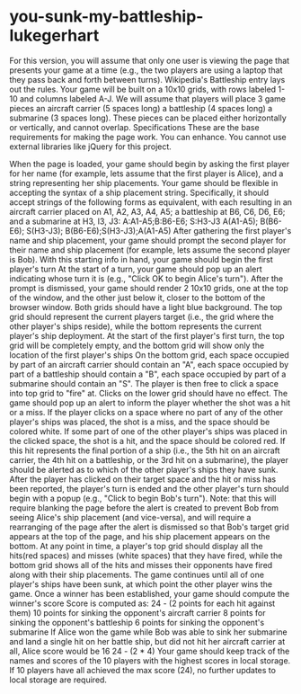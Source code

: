 # you-sunk-my-battleship-lukegerhart
For this version, you will assume that only one user is viewing the page that presents your game at a time (e.g., the two players are using a laptop that they pass back and forth between turns).
Wikipedia's Battleship entry lays out the rules.
Your game will be built on a 10x10 grids, with rows labeled 1-10 and columns labeled A-J.
We will assume that players will place 3 game pieces
an aircraft carrier (5 spaces long)
a battleship (4 spaces long)
a submarine (3 spaces long).
These pieces can be placed either horizontally or vertically, and cannot overlap.
Specifications
These are the base requirements for making the page work. You can enhance. You cannot use external libraries like jQuery for this project.

When the page is loaded, your game should begin by asking the first player for her name (for example, lets assume that the first player is Alice), and a string representing her ship placements.
Your game should be flexible in accepting the syntax of a ship placement string. Specifically, it should accept strings of the following forms as equivalent, with each resulting in an aircraft carrier placed on A1, A2, A3, A4, A5; a battleship at B6, C6, D6, E6; and a submarine at H3, I3, J3:
A:A1-A5;B:B6-E6; S:H3-J3
A(A1-A5); B(B6-E6); S(H3-J3);
B(B6-E6);S(H3-J3);A(A1-A5)
After gathering the first player's name and ship placement, your game should prompt the second player for their name and ship placement (for example, lets assume the second player is Bob).
With this starting info in hand, your game should begin the first player's turn
At the start of a turn, your game should pop up an alert indicating whose turn it is (e.g., "Click OK to begin Alice's turn").
After the prompt is dismissed, your game should render 2 10x10 grids, one at the top of the window, and the other just below it, closer to the bottom of the browser window.
Both grids should have a light blue background.
The top grid should represent the current players target (i.e., the grid where the other player's ships reside), while the bottom represents the current player's ship deployment.
At the start of the first player's first turn, the top grid will be completely empty, and the bottom grid will show only the location of the first player's ships
On the bottom grid, each space occupied by part of an aircraft carrier should contain an "A", each space occupied by part of a battleship should contain a "B", each space occupied by part of a submarine should contain an "S".
The player is then free to click a space into top grid to "fire" at.
Clicks on the lower grid should have no effect.
The game should pop up an alert to inform the player whether the shot was a hit or a miss.
If the player clicks on a space where no part of any of the other player's ships was placed, the shot is a miss, and the space should be colored white.
If some part of one of the other player's ships was placed in the clicked space, the shot is a hit, and the space should be colored red.
If this hit represents the final portion of a ship (i.e., the 5th hit on an aircraft carrier, the 4th hit on a battleship, or the 3rd hit on a submarine), the player should be alerted as to which of the other player's ships they have sunk.
After the player has clicked on their target space and the hit or miss has been reported, the player's turn is ended and the other player's turn should begin with a popup (e.g., "Click to begin Bob's turn").
Note: that this will require blanking the page before the alert is created to prevent Bob from seeing Alice's ship placement (and vice-versa), and will require a rearranging of the page after the alert is dismissed so that Bob's target grid appears at the top of the page, and his ship placement appears on the bottom.
At any point in time, a player's top grid should display all the hits(red spaces) and misses (white spaces) that they have fired, while the bottom grid shows all of the hits and misses their opponents have fired along with their ship placements.
The game continues until all of one player's ships have been sunk, at which point the other player wins the game.
Once a winner has been established, your game should compute the winner's score
Score is computed as: 24 - (2 points for each hit against them)
10 points for sinking the opponent's aircraft carrier
8 points for sinking the opponent's battleship
6 points for sinking the opponent's submarine
If Alice won the game while Bob was able to sink her submarine and land a single hit on her battle ship, but did not hit her aircraft carrier at all, Alice score would be 16
24 - (2 * 4)
Your game should keep track of the names and scores of the 10 players with the highest scores in local storage.
If 10 players have all achieved the max score (24), no further updates to local storage are required.